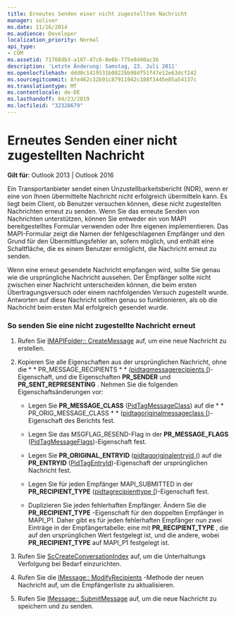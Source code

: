 ```yaml
---
title: Erneutes Senden einer nicht zugestellten Nachricht
manager: soliver
ms.date: 11/16/2014
ms.audience: Developer
localization_priority: Normal
api_type:
- COM
ms.assetid: 71768db3-a107-47c6-8e6b-775e8d40ac36
description: 'Letzte Änderung: Samstag, 23. Juli 2011'
ms.openlocfilehash: ddd0c1419531b0822bb98df51f47e12e63dcf242
ms.sourcegitcommit: 8fe462c32b91c87911942c188f3445e85a54137c
ms.translationtype: MT
ms.contentlocale: de-DE
ms.lasthandoff: 04/23/2019
ms.locfileid: "32328679"
---
```

# <a name="resending-an-undelivered-message"></a>Erneutes Senden einer nicht zugestellten Nachricht
  
**Gilt für**: Outlook 2013 | Outlook 2016 
  
Ein Transportanbieter sendet einen Unzustellbarkeitsbericht (NDR), wenn er eine von Ihnen übermittelte Nachricht nicht erfolgreich übermitteln kann. Es liegt beim Client, ob Benutzer versuchen können, diese nicht zugestellten Nachrichten erneut zu senden. Wenn Sie das erneute Senden von Nachrichten unterstützen, können Sie entweder ein von MAPI bereitgestelltes Formular verwenden oder Ihre eigenen implementieren. Das MAPI-Formular zeigt die Namen der fehlgeschlagenen Empfänger und den Grund für den Übermittlungsfehler an, sofern möglich, und enthält eine Schaltfläche, die es einem Benutzer ermöglicht, die Nachricht erneut zu senden.
  
Wenn eine erneut gesendete Nachricht empfangen wird, sollte Sie genau wie die ursprüngliche Nachricht aussehen. Der Empfänger sollte nicht zwischen einer Nachricht unterscheiden können, die beim ersten Übertragungsversuch oder einem nachfolgenden Versuch zugestellt wurde. Antworten auf diese Nachricht sollten genau so funktionieren, als ob die Nachricht beim ersten Mal erfolgreich gesendet wurde.
  
### <a name="to-resend-an-undelivered-message"></a>So senden Sie eine nicht zugestellte Nachricht erneut
  
1. Rufen Sie [IMAPIFolder:: CreateMessage](imapifolder-createmessage.md) auf, um eine neue Nachricht zu erstellen. 
    
2. Kopieren Sie alle Eigenschaften aus der ursprünglichen Nachricht, ohne die * * PR_MESSAGE_RECIPIENTS * * ([pidtagmessagerecipients (](pidtagmessagerecipients-canonical-property.md))-Eigenschaft, und die Eigenschaften **PR_SENDER** und **PR_SENT_REPRESENTING** . Nehmen Sie die folgenden Eigenschaftsänderungen vor: 
    
   - Legen Sie **PR_MESSAGE_CLASS** ([PidTagMessageClass](pidtagmessageclass-canonical-property.md)) auf die * * PR_ORIG_MESSAGE_CLASS * * ([pidtagoriginalmessageclass (](pidtagoriginalmessageclass-canonical-property.md))-Eigenschaft des Berichts fest.
    
   - Legen Sie das MSGFLAG_RESEND-Flag in der **PR_MESSAGE_FLAGS** ([PidTagMessageFlags](pidtagmessageflags-canonical-property.md))-Eigenschaft fest.
    
   - Legen Sie **PR_ORIGINAL_ENTRYID** ([pidtagoriginalentryid (](pidtagoriginalentryid-canonical-property.md)) auf die **PR_ENTRYID** ([PidTagEntryId](pidtagentryid-canonical-property.md))-Eigenschaft der ursprünglichen Nachricht fest.
    
   - Legen Sie für jeden Empfänger MAPI_SUBMITTED in der **PR_RECIPIENT_TYPE** ([pidtagrecipienttype (](pidtagrecipienttype-canonical-property.md))-Eigenschaft fest. 
    
   - Duplizieren Sie jeden fehlerhaften Empfänger. Ändern Sie die **PR_RECIPIENT_TYPE** -Eigenschaft für den doppelten Empfänger in MAPI_P1. Daher gibt es für jeden fehlerhaften Empfänger nun zwei Einträge in der Empfängertabelle: eine mit **PR_RECIPIENT_TYPE** , die auf den ursprünglichen Wert festgelegt ist, und die andere, wobei **PR_RECIPIENT_TYPE** auf MAPI_P1 festgelegt ist. 
    
3. Rufen Sie [ScCreateConversationIndex](sccreateconversationindex.md) auf, um die Unterhaltungs Verfolgung bei Bedarf einzurichten. 
    
4. Rufen Sie die [IMessage:: ModifyRecipients](imessage-modifyrecipients.md) -Methode der neuen Nachricht auf, um die Empfängerliste zu aktualisieren. 
    
5. Rufen Sie [IMessage:: SubmitMessage](imessage-submitmessage.md) auf, um die neue Nachricht zu speichern und zu senden. 
    

